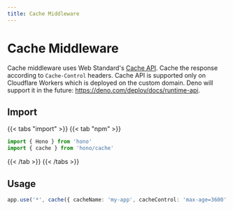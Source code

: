 ```yaml
---
title: Cache Middleware
---
```


# Cache Middleware

Cache middleware uses Web Standard's [Cache API](https://developer.mozilla.org/en-US/docs/Web/API/Cache). Cache the response according to `Cache-Control` headers.
Cache API is supported only on Cloudflare Workers which is deployed on the custom domain. Deno will support it in the future: https://deno.com/deploy/docs/runtime-api.

## Import

{{< tabs "import" >}}
{{< tab "npm" >}}
```ts
import { Hono } from 'hono'
import { cache } from 'hono/cache'
```
{{< /tab >}}
{{< /tabs >}}

## Usage

```ts
app.use('*', cache({ cacheName: 'my-app', cacheControl: 'max-age=3600' }))
```
